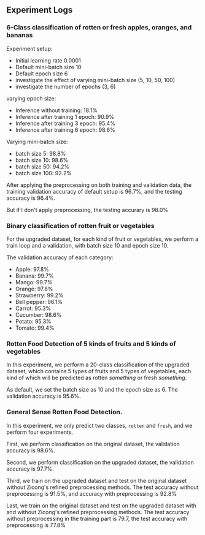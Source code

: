 ## Experiment Logs

### 6-Class classification of rotten or fresh apples, oranges, and bananas
Experiment setup:
- Initial learning rate 0.0001
- Default mini-batch size 10
- Default epoch size 6
- investigate the effect of varying mini-batch size (5, 10, 50, 100)
- investigate the number of epochs (3, 6)


varying epoch size:
- Inference without training: 18.1%
- Inference after training 1 epoch: 90.9%
- Inference after training 3 epoch: 95.4%
- Inference after training 6 epoch: 98.6%

Varying mini-batch size:
- batch size 5: 98.8%
- batch size 10: 98.6%
- batch size 50: 94.2%
- batch size 100: 92.2%

After applying the preprocessing on both training and validation data, the training validation accuracy of default setup is 96.7%,
and the testing accuracy is 96.4%. 

But if I don't apply preprocessing, the testing accurary is 98.0%

### Binary classification of rotten fruit or vegetables

For the upgraded dataset, for each kind of fruit or vegetables, we perform a train loop and a validation, 
with batch size 10 and epoch size 10.

The validation accuracy of each category:

- Apple: 97.8%
- Banana: 99.7%
- Mango: 99.7%
- Orange: 97.8%
- Strawberry: 99.2%
- Bell pepper: 96.1%
- Carrot: 95.3%
- Cucumber: 98.6%
- Potato: 95.3%
- Tomato: 99.4%

### Rotten Food Detection of 5 kinds of fruits and 5 kinds of vegetables

In this experiment, we perform a 20-class classification of the upgraded dataset, which contains 5 types of fruits and 
5 types of vegetables, each kind of which will be predicted as rotten *something* or fresh *something*. 

As default, we set the batch size as 10 and the epoch size as 6. The validation accuracy is 95.6%.

### General Sense Rotten Food Detection.

In this experiment, we only predict two classes, `rotten` and `fresh`, and we perform four experiments.

First, we perform classification on the original dataset, the validation accuracy is 98.6%.

Second, we perform classification on the upgraded dataset, the validation accuracy is 97.7%.

Third, we train on the upgraded dataset and test on the original dataset without Zicong's refined preprocessing methods. 
The test accuracy without preprocessing is 91.5%, and accuracy with preprocessing is 92.8%

Last, we train on the original dataset and test on the upgraded dataset with and without Zicong's refined preprocessing methods. 
The test accuracy without preprocessing in the training part is 79.7, the test accuracy with preprocessing is 77.8%

